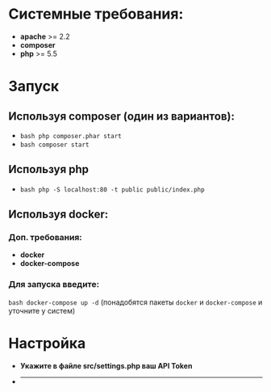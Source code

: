 # Системные требования: 

- **apache** >= 2.2
- **composer**
- **php** >= 5.5


# Запуск

## Используя composer (один из вариантов): 
- ```bash php composer.phar start```
- ```bash composer start```

## Используя php
- ```bash php -S localhost:80 -t public public/index.php```

## Используя docker:

### Доп. требования:

- **docker**
- **docker-compose**

### Для запуска введите:

```bash docker-compose up -d``` (понадобятся пакеты ```docker``` и ```docker-compose``` и уточните у систем)


# Настройка

- **Укажите в файле src/settings.php ваш API Token**
- ****
